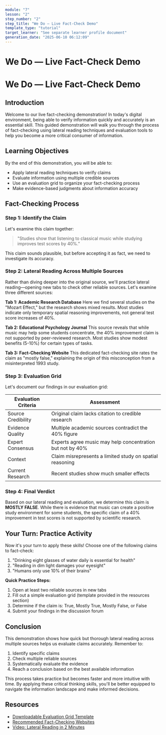 ```yaml
---
module: "7"
lesson: "2"
step_number: "2"
step_title: "We Do — Live Fact-Check Demo"
template_type: "tutorial"
target_learner: "See separate learner profile document"
generation_date: "2025-06-10 06:12:09"
---
```


# We Do — Live Fact-Check Demo

# We Do — Live Fact-Check Demo

## Introduction

Welcome to our live fact-checking demonstration! In today's digital environment, being able to verify information quickly and accurately is an essential skill. This guided demonstration will walk you through the process of fact-checking using lateral reading techniques and evaluation tools to help you become a more critical consumer of information.

## Learning Objectives
By the end of this demonstration, you will be able to:
- Apply lateral reading techniques to verify claims
- Evaluate information using multiple credible sources
- Use an evaluation grid to organize your fact-checking process
- Make evidence-based judgments about information accuracy

## Fact-Checking Process

### Step 1: Identify the Claim

Let's examine this claim together:
> "Studies show that listening to classical music while studying improves test scores by 40%."

This claim sounds plausible, but before accepting it as fact, we need to investigate its accuracy.

### Step 2: Lateral Reading Across Multiple Sources

Rather than diving deeper into the original source, we'll practice lateral reading—opening new tabs to check other reliable sources. Let's examine three different sources:

**Tab 1: Academic Research Database**
Here we find several studies on the "Mozart Effect," but the research shows mixed results. Most studies indicate only temporary spatial reasoning improvements, not general test score increases of 40%.

**Tab 2: Educational Psychology Journal**
This source reveals that while music may help some students concentrate, the 40% improvement claim is not supported by peer-reviewed research. Most studies show modest benefits (5-10%) for certain types of tasks.

**Tab 3: Fact-Checking Website**
This dedicated fact-checking site rates the claim as "mostly false," explaining the origin of this misconception from a misinterpreted 1993 study.

### Step 3: Evaluation Grid

Let's document our findings in our evaluation grid:

| Evaluation Criteria | Assessment |
|---------------------|------------|
| Source Credibility | Original claim lacks citation to credible research |
| Evidence Quality | Multiple academic sources contradict the 40% figure |
| Expert Consensus | Experts agree music may help concentration but not by 40% |
| Context | Claim misrepresents a limited study on spatial reasoning |
| Current Research | Recent studies show much smaller effects |

### Step 4: Final Verdict

Based on our lateral reading and evaluation, we determine this claim is **MOSTLY FALSE**. While there is evidence that music can create a positive study environment for some students, the specific claim of a 40% improvement in test scores is not supported by scientific research.

## Your Turn: Practice Activity

Now it's your turn to apply these skills! Choose one of the following claims to fact-check:

1. "Drinking eight glasses of water daily is essential for health"
2. "Reading in dim light damages your eyesight"
3. "Humans only use 10% of their brains"

**Quick Practice Steps:**
1. Open at least two reliable sources in new tabs
2. Fill out a simple evaluation grid (template provided in the resources section)
3. Determine if the claim is: True, Mostly True, Mostly False, or False
4. Submit your findings in the discussion forum

## Conclusion

This demonstration shows how quick but thorough lateral reading across multiple sources helps us evaluate claims accurately. Remember to:
1. Identify specific claims
2. Check multiple reliable sources
3. Systematically evaluate the evidence
4. Reach a conclusion based on the best available information

This process takes practice but becomes faster and more intuitive with time. By applying these critical thinking skills, you'll be better equipped to navigate the information landscape and make informed decisions.

## Resources
- [Downloadable Evaluation Grid Template](link)
- [Recommended Fact-Checking Websites](link)
- [Video: Lateral Reading in 2 Minutes](link)